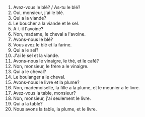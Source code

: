 1. Avez-vous le blé? / As-tu le blé?
2. Oui, monsieur, j'ai le blé.
3. Qui a la viande?
4. Le boucher a la viande et le sel.
5. A-t-il l'avoine?
6. Non, madame, le cheval a l'avoine.
7. Avons-nous le blé?
8. Vous avez le blé et la farine.
9. Qui a le sel?
10. J'ai le sel et la viande.
11. Avons-nous le vinaigre, le thé, et le café?
12. Non, monsieur, le frère a le vinaigre.
13. Qui a le cheval?
14. Le boulanger a le cheval.
15. Avons-nous le livre et la plume?
16. Non, mademoiselle, la fille a la plume, et le meunier a le livre.
17. Avez-vous la table, monsieur?
18. Non, monsieur, j'ai seulement le livre.
19. Qui a la table?
20. Nous avons la table, la plume, et le livre.
